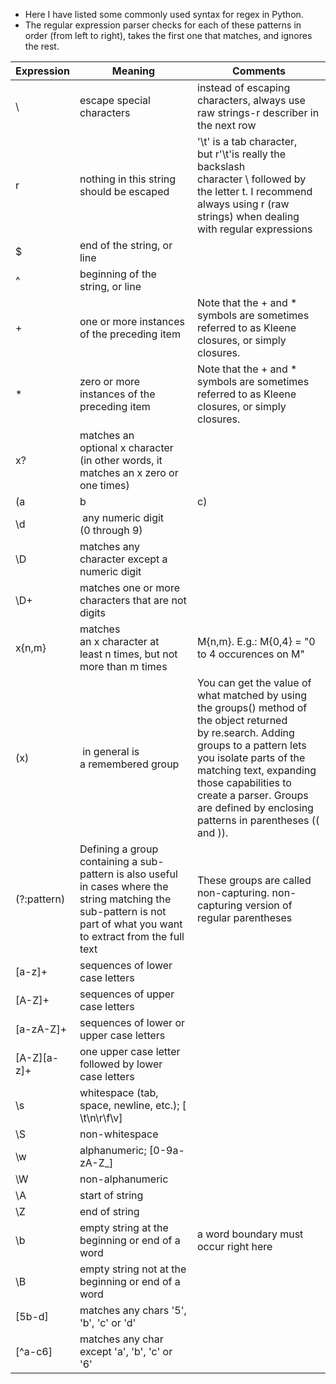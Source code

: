 * Here I have listed some commonly used syntax for regex in Python. 
* The regular expression parser checks for each of these patterns in order (from left to right), takes the first one that matches, and ignores the rest.


Expression | Meaning | Comments
------------ | ------------- | ---------------------
\ | escape special characters | instead of escaping characters, always use raw strings-r describer in the next row
r | nothing in this string should be escaped | '\t' is a tab character, but r'\t'is really the backslash character \ followed by the letter t. I recommend always using r (raw strings) when dealing with regular expressions
$ | end of the string, or line |
^ | beginning of the string, or line |
+ | one or more instances of the preceding item | Note that the + and * symbols are sometimes referred to as Kleene closures, or simply closures.
* | zero or more instances of the preceding item | Note that the + and * symbols are sometimes referred to as Kleene closures, or simply closures.
x?| matches an optional x character (in other words, it matches an x zero or one times) |
(a|b|c) | matches either a or b or c. |
\d | any numeric digit (0 through 9) |
\D |matches any character except a numeric digit|
\D+|matches one or more characters that are not digits|
x{n,m}|matches an x character at least n times, but not more than m times |M{n,m}. E.g.: M{0,4} = "0 to 4 occurences on M"
(x) | in general is a remembered group| You can get the value of what matched by using the groups() method of the object returned by re.search. Adding groups to a pattern lets you isolate parts of the matching text, expanding those capabilities to create a parser. Groups are defined by enclosing patterns in parentheses (( and )).
(?:pattern)|Defining a group containing a sub-pattern is also useful in cases where the string matching the sub-pattern is not part of what you want to extract from the full text| These groups are called non-capturing. non-capturing version of regular parentheses
[a-z]+|sequences of lower case letters|
[A-Z]+|sequences of upper case letters|
[a-zA-Z]+|sequences of lower or upper case letters|
[A-Z][a-z]+|one upper case letter followed by lower case letters|
\s|whitespace (tab, space, newline, etc.); [ \t\n\r\f\v]|
\S|non-whitespace|
\w|alphanumeric; [0-9a-zA-Z_]|
\W|non-alphanumeric|
\A|start of string|
\Z|end of string|
\b|empty string at the beginning or end of a word|a word boundary must occur right here
\B|empty string not at the beginning or end of a word|
[5b-d]|matches any chars '5', 'b', 'c' or 'd'|
[^a-c6]|matches any char except 'a', 'b', 'c' or '6'|
